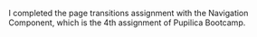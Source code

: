 I completed the page transitions assignment with the Navigation Component, which is the 4th assignment of Pupilica Bootcamp.
